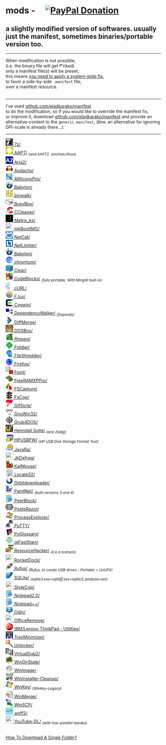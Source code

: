 <h1>mods - &nbsp; &nbsp; <a href="https://paypal.me/e1adkarak0" ok><img src="https://www.paypalobjects.com/webstatic/mktg/Logo/pp-logo-100px.png" alt="PayPal Donation" ok></a></h1>
<h2>a slightly modified version of softwares. usually just the manifest, sometimes binaries/portable version too.</h2>

<hr/>

When modification is not possible,<br/>
(i.e. the binary file will get f*cked)<br/>
only a manifest file(s) will be preset,<br/>
this means <a href="https://gist.github.com/eladkarako/d24d5ed3c917ef230b0fc990104f9fe6">you need to apply a system-wide fix</a>,<br/>
to favor a side-by-side <code>.manifest</code> file,<br/>
over a manifest resource.<br/>
<br/>
<hr/>
I've used <a href="https://github.com/eladkarako/manifest/">github.com/eladkarako/manifest</a><br/>
to do the modification, so if you would like to override the manifest fix,<br/>
or improve it, download <a href="https://github.com/eladkarako/manifest/">github.com/eladkarako/manifest</a> and provide an alternative-content to the <code>generic.manifest</code>, (btw. an alternative for ignoring DPI-scale is already there...).

<hr/>

<a href="7z/"                ><img width="24" height="24" alt="" src="7z/resources/icon.gif"                />&nbsp;7z/</a><br/>
<a href="AAPT/"              ><img width="24" height="24" alt="" src="AAPT/resources/icon.png"              />&nbsp;AAPT/</a>  <sub><em>(and AAPT2. win/mac/linux)</em></sub><br/>
<a href="Aria2/"             ><img width="24" height="24" alt="" src="Aria2/resources/icon.png"             />&nbsp;Aria2/</a><br/>
<a href="Audacity/"          ><img width="24" height="24" alt="" src="Audacity/resources/icon.png"          />&nbsp;Audacity/</a><br/>
<a href="AWiconsPro/"        ><img width="24" height="24" alt="" src="AWiconsPro/resources/icon.png"        />&nbsp;AWiconsPro/</a><br/>
<a href="Babylon/"           ><img width="24" height="24" alt="" src="Babylon/resources/icon.png"           />&nbsp;Babylon/</a><br/>
<a href="binwalk/"           ><img width="24" height="24" alt="" src="binwalk/resources/icon.png"           />&nbsp;binwalk/</a><br/>
<a href="BusyBox/"           ><img width="24" height="24" alt="" src="BusyBox/resources/icon.png"           />&nbsp;BusyBox/</a><br/>
<a href="CCleaner/"          ><img width="24" height="24" alt="" src="CCleaner/resources/icon.png"          />&nbsp;CCleaner/</a><br/>
<a href="Matrix_ks/"         ><img width="24" height="24" alt="" src="Matrix_ks/resources/icon.png"         />&nbsp;Matrix_ks/</a><br/>
<a href="mkBootIMG/"         ><img width="24" height="24" alt="" src="mkBootIMG/resources/icon.png"         />&nbsp;mkBootIMG/</a><br/>
<a href="NetCat/"            ><img width="24" height="24" alt="" src="NetCat/resources/icon.png"            />&nbsp;NetCat/</a><br/>
<a href="NetLimiter/"        ><img width="24" height="24" alt="" src="NetLimiter/resources/icon.png"        />&nbsp;NetLimiter/</a><br/>
<a href="Babylon/"           ><img width="24" height="24" alt="" src="Babylon/resources/icon.png"           />&nbsp;Babylon/</a><br/>
<a href="chromium/"          ><img width="24" height="24" alt="" src="chromium/resources/icon.png"          />&nbsp;chromium/</a><br/>
<a href="Clear/"             ><img width="24" height="24" alt="" src="Clear/resources/icon.png"             />&nbsp;Clear/</a><br/>
<a href="CodeBlocks/"        ><img width="24" height="24" alt="" src="CodeBlocks/resources/icon.png"        />&nbsp;CodeBlocks/</a>  <sub><em>(fully portable, With MingW built-in)</em></sub><br/>
<a href="cURL/"              ><img width="24" height="24" alt="" src="cURL/resources/icon.png"              />&nbsp;cURL/</a><br/>
<a href="F.lux/"             ><img width="24" height="24" alt="" src="F.lux/resources/icon.png"             />&nbsp;F.lux/</a><br/>
<a href="Cygwin/"            ><img width="24" height="24" alt="" src="Cygwin/resources/icon.png"            />&nbsp;Cygwin/</a><br/>
<a href="DependencyWalker/"  ><img width="24" height="24" alt="" src="DependencyWalker/resources/icon.png"  />&nbsp;DependencyWalker/</a>  <sub><em>(Depends)</em></sub><br/>
<a href="DiffMerge/"         ><img width="24" height="24" alt="" src="DiffMerge/resources/icon.png"         />&nbsp;DiffMerge/</a><br/>
<a href="DOSBox/"            ><img width="24" height="24" alt="" src="DOSBox/resources/icon.png"            />&nbsp;DOSBox/</a><br/>
<a href="ffmpeg/"            ><img width="24" height="24" alt="" src="ffmpeg/resources/icon.png"            />&nbsp;ffmpeg/</a><br/>
<a href="Fiddler/"           ><img width="24" height="24" alt="" src="Fiddler/resources/icon.png"           />&nbsp;Fiddler/</a><br/>
<a href="FileShredder/"      ><img width="24" height="24" alt="" src="FileShredder/resources/icon.png"      />&nbsp;FileShredder/</a><br/>
<a href="Firefox/"           ><img width="24" height="24" alt="" src="Firefox/resources/icon.png"           />&nbsp;Firefox/</a><br/>
<a href="Foxit/"             ><img width="24" height="24" alt="" src="Foxit/resources/icon.png"             />&nbsp;Foxit/</a><br/>
<a href="FreeRAMXPPro/"      ><img width="24" height="24" alt="" src="FreeRAMXPPro/resources/icon.png"      />&nbsp;FreeRAMXPPro/</a><br/>
<a href="FSCapture/"         ><img width="24" height="24" alt="" src="FSCapture/resources/icon.png"         />&nbsp;FSCapture/</a><br/>
<a href="FxCop/"             ><img width="24" height="24" alt="" src="FxCop/resources/icon.png"             />&nbsp;FxCop/</a><br/>
<a href="GifSicle/"          ><img width="24" height="24" alt="" src="GifSicle/resources/icon.png"          />&nbsp;GifSicle/</a><br/>
<a href="GnuWin32/"          ><img width="24" height="24" alt="" src="GnuWin32/resources/icon.png"          />&nbsp;GnuWin32/</a><br/>
<a href="Grub4DOS/"          ><img width="24" height="24" alt="" src="Grub4DOS/resources/icon.png"          />&nbsp;Grub4DOS/</a><br/>
<a href="HeimdallSuite/"     ><img width="24" height="24" alt="" src="HeimdallSuite/resources/icon.png"     />&nbsp;Heimdall Suite/</a> <sub><em>(and Zadig)</em></sub><br/>
<a href="HPUSBFW/"           ><img width="24" height="24" alt="" src="HPUSBFW/resources/icon.png"           />&nbsp;HPUSBFW/</a> <sub><em>(HP USB Disk Storage Format Tool)</em></sub><br/>
<a href="JavaRa/"            ><img width="24" height="24" alt="" src="JavaRa/resources/icon.png"            />&nbsp;JavaRa/</a><br/>
<a href="JkDefrag/"          ><img width="24" height="24" alt="" src="JkDefrag/resources/icon.png"          />&nbsp;JkDefrag/</a><br/>
<a href="KatMouse/"          ><img width="24" height="24" alt="" src="KatMouse/resources/icon.png"          />&nbsp;KatMouse/</a><br/>
<a href="Locate32/"          ><img width="24" height="24" alt="" src="Locate32/resources/icon.png"          />&nbsp;Locate32/</a><br/>
<a href="Orbitdownloader/"   ><img width="24" height="24" alt="" src="Orbitdownloader/resources/icon.png"   />&nbsp;Orbitdownloader/</a><br/>
<a href="PaintNet/"          ><img width="24" height="24" alt="" src="PaintNet/resources/icon.png"          />&nbsp;PaintNet/</a> <sub><em>(both versions 3 and 4)</em></sub><br/>
<a href="PeerBlock/"         ><img width="24" height="24" alt="" src="PeerBlock/resources/icon.png"         />&nbsp;PeerBlock/</a><br/>
<a href="PosteRazor/"        ><img width="24" height="24" alt="" src="PosteRazor/resources/icon.png"        />&nbsp;PosteRazor/</a><br/>
<a href="ProcessExplorer/"   ><img width="24" height="24" alt="" src="ProcessExplorer/resources/icon.png"   />&nbsp;ProcessExplorer/</a><br/>
<a href="PuTTY/"             ><img width="24" height="24" alt="" src="PuTTY/resources/icon.png"             />&nbsp;PuTTY/</a><br/>
<a href="PyGlossary/"        ><img width="24" height="24" alt="" src="PyGlossary/resources/icon.png"        />&nbsp;PyGlossary/</a><br/>
<a href="qtFastStart/"       ><img width="24" height="24" alt="" src="qtFastStart/resources/icon.png"       />&nbsp;qtFastStart/</a><br/>
<a href="ResourceHacker/"    ><img width="24" height="24" alt="" src="ResourceHacker/resources/icon.png"    />&nbsp;ResourceHacker/</a> <sub><em>(a.k.a reshack)</em></sub><br/>
<a href="RocketDock/"        ><img width="24" height="24" alt="" src="RocketDock/resources/icon.png"        />&nbsp;RocketDock/</a><br/>
<a href="Rufus/"             ><img width="24" height="24" alt="" src="Rufus/resources/icon.png"             />&nbsp;Rufus/</a> <sub><em>(Rufus, to create USB drives - Portable + UnUPX)</em></sub><br/>
<a href="SQLite/"            ><img width="24" height="24" alt="" src="SQLite/resources/icon.png"            />&nbsp;SQLite/</a> <sub><em>(sqlite3.exe+sqldiff.exe+sqlite3_analyzer.exe)</em></sub><br/>
<a href="StyleCop/"          ><img width="24" height="24" alt="" src="StyleCop/resources/icon.png"          />&nbsp;StyleCop/</a><br/>
<a href="Notepad%202.0/"     ><img width="24" height="24" alt="" src="Notepad%202.0/resources/icon.png"     />&nbsp;Notepad2.0/</a><br/>
<a href="Notepad++/"         ><img width="24" height="24" alt="" src="Notepad++/resources/icon.png"         />&nbsp;Notepad++/</a><br/>
<a href="Odin/"              ><img width="24" height="24" alt="" src="Odin/resources/icon.png"              />&nbsp;Odin/</a><br/>
<a href="OfficeRemove/"      ><img width="24" height="24" alt="" src="OfficeRemove/resources/icon.png"      />&nbsp;OfficeRemove/</a><br/>
<a href="ThinkPadUtilities/" ><img width="24" height="24" alt="" src="ThinkPadUtilities/resources/icon.png" />&nbsp;IBM/Lenovo ThinkPad - Utilities/</a><br/>
<a href="TrayMinimizer/"     ><img width="24" height="24" alt="" src="TrayMinimizer/resources/icon.png"     />&nbsp;TrayMinimizer/</a><br/>
<a href="Unlocker/"          ><img width="24" height="24" alt="" src="Unlocker/resources/icon.png"          />&nbsp;Unlocker/</a><br/>
<a href="VirtualDub2/"       ><img width="24" height="24" alt="" src="VirtualDub2/resources/icon.png"       />&nbsp;VirtualDub2/</a><br/>
<a href="WinDirState/"       ><img width="24" height="24" alt="" src="WinDirState/resources/icon.png"       />&nbsp;WinDirState/</a><br/>
<a href="WinImage/"              ><img width="24" height="24" alt="" src="WinImage/resources/icon.png"                  />&nbsp;WinImage/</a><br/>
<a href="WinInstaller-Cleanup/"  ><img width="24" height="24" alt="" src="WinInstaller-Cleanup/resources/icon.png"      />&nbsp;WinInstaller-Cleanup/</a><br/>
<a href="WinKeyLegacy/"          ><img width="24" height="24" alt="" src="WinKeyLegacy/resources/icon.png"              />&nbsp;WinKey/</a> <sub><em>(WinKey-Legacy)</em></sub><br/>
<a href="WinMerge/"              ><img width="24" height="24" alt="" src="WinMerge/resources/icon.png"                  />&nbsp;WinMerge/</a></a><br/>
<a href="WinSCP/"                ><img width="24" height="24" alt="" src="WinSCP/resources/icon.png"                    />&nbsp;WinSCP/</a><br/>
<a href="woff2/"                 ><img width="24" height="24" alt="" src="woff2/resources/icon.png"                     />&nbsp;woff2/</a><br/>
<a href="YouTube-DL/"            ><img width="24" height="24" alt="" src="YouTube-DL/resources/icon.png"                />&nbsp;YouTube-DL/</a>  <sub><em>(with true-parallel tweaks)</em></sub><br/>


<br/>
<a href="https://github.com/eladkarako/partial-download-github-repository">How To Download A Single Folder?</a>
